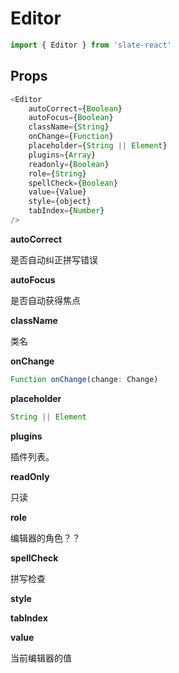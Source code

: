 # Editor

```js
import { Editor } from 'slate-react'
```

## Props

```js
<Editor
    autoCorrect={Boolean}
    autoFocus={Boolean}
    className={String}
    onChange={Function}
    placeholder={String || Element}
    plugins={Array}
    readonly={Boolean}
    role={String}
    spellCheck={Boolean}
    value={Value}
    style={object}
    tabIndex={Number}
/>
```

**autoCorrect**

是否自动纠正拼写错误

**autoFocus**

是否自动获得焦点

**className**

类名

**onChange**

```js
Function onChange(change: Change)
```

**placeholder**

```js
String || Element
```

**plugins**

插件列表。

**readOnly**

只读

**role**

编辑器的角色？？

**spellCheck**

拼写检查

**style**

**tabIndex**

**value**

当前编辑器的值

